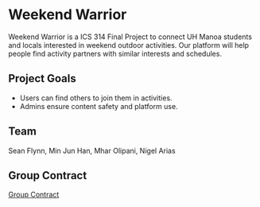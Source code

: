 # Weekend Warrior

Weekend Warrior is a ICS 314 Final Project to connect UH Manoa students and locals interested in weekend outdoor activities. Our platform will help people find activity partners with similar interests and schedules.

## Project Goals

- Users can find others to join them in activities.
- Admins ensure content safety and platform use.

## Team

Sean Flynn, Min Jun Han, Mhar Olipani, Nigel Arias

## Group Contract

[Group Contract](https://docs.google.com/document/d/11WCz0wKi_EQwpVjwTQwwox7MkSHgHivBXGg_-en4Drg/edit?tab=t.0)
